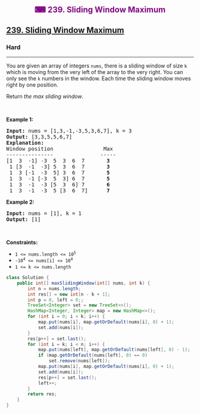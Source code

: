 <div align = "center">
<h style = "margin-bottom: 0px; margin-top: 0px; color : purple;" align = "center" class = "header">

## ⌨ 239. Sliding Window Maximum

</h>
</div>

<h2><a href="https://leetcode.com/problems/sliding-window-maximum" target = "_blank">239. Sliding Window Maximum</a></h2><h3>Hard</h3><hr><p>You are given an array of integers&nbsp;<code>nums</code>, there is a sliding window of size <code>k</code> which is moving from the very left of the array to the very right. You can only see the <code>k</code> numbers in the window. Each time the sliding window moves right by one position.</p>

<p>Return <em>the max sliding window</em>.</p>

<p>&nbsp;</p>
<p><strong class="example">Example 1:</strong></p>

<pre>
<strong>Input:</strong> nums = [1,3,-1,-3,5,3,6,7], k = 3
<strong>Output:</strong> [3,3,5,5,6,7]
<strong>Explanation:</strong> 
Window position                Max
---------------               -----
[1  3  -1] -3  5  3  6  7       <strong>3</strong>
 1 [3  -1  -3] 5  3  6  7       <strong>3</strong>
 1  3 [-1  -3  5] 3  6  7      <strong> 5</strong>
 1  3  -1 [-3  5  3] 6  7       <strong>5</strong>
 1  3  -1  -3 [5  3  6] 7       <strong>6</strong>
 1  3  -1  -3  5 [3  6  7]      <strong>7</strong>
</pre>

<p><strong class="example">Example 2:</strong></p>

<pre>
<strong>Input:</strong> nums = [1], k = 1
<strong>Output:</strong> [1]
</pre>

<p>&nbsp;</p>
<p><strong>Constraints:</strong></p>

<ul>
	<li><code>1 &lt;= nums.length &lt;= 10<sup>5</sup></code></li>
	<li><code>-10<sup>4</sup> &lt;= nums[i] &lt;= 10<sup>4</sup></code></li>
	<li><code>1 &lt;= k &lt;= nums.length</code></li>
</ul>

```java
class Solution {
    public int[] maxSlidingWindow(int[] nums, int k) {
        int n = nums.length;
        int res[] = new int[n - k + 1];
        int p = 0, left = 0;;
        TreeSet<Integer> set = new TreeSet<>();
        HashMap<Integer, Integer> map = new HashMap<>();
        for (int i = 0; i < k; i++) {
            map.put(nums[i], map.getOrDefault(nums[i], 0) + 1);
            set.add(nums[i]);
        }
        res[p++] = set.last();
        for (int i = k; i < n; i++) {
            map.put(nums[left], map.getOrDefault(nums[left], 0) - 1);
            if (map.getOrDefault(nums[left], 0) == 0)
                set.remove(nums[left]);
            map.put(nums[i], map.getOrDefault(nums[i], 0) + 1);
            set.add(nums[i]);
            res[p++] = set.last();
            left++;
        }
        return res;
    }
}
```
